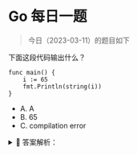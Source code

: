 # Go 每日一题

> 今日（2023-03-11）的题目如下

下面这段代码输出什么？

```golang
func main() {  
    i := 65
    fmt.Println(string(i))
}
```

- A. A
- B. 65
- C. compilation error

<details>
<summary style="cursor: pointer">🔑 答案解析：</summary>
<div>

参考答案及解析：A。

UTF-8 编码中，十进制数字 65 对应的符号是 A。


---

### 12楼

直接string(int)会按utf8转换


### 14楼

int 自动转为 rune 类型了。


### 20楼

string中int转成byte类型


</div>
</details>
